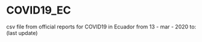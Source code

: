 # COVID19_EC
csv file from official reports for COVID19 in Ecuador
from 13 - mar - 2020 to: (last update)


